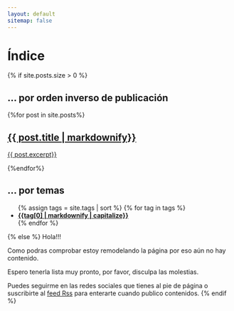 ```yaml
---
layout: default
sitemap: false
---
```

# Índice
{% if site.posts.size > 0 %}
<div class="flex-grid">
<section class="col">
  <h1>... por orden inverso de publicación</h1>
  {%for post in site.posts%}
    <a href="{{post.url}}" class="article">
    <article>
      <h2>{{ post.title | markdownify}}</h2>
      <p>{{ post.excerpt}}</p>
    </article>
    </a>
  {%endfor%}
</section>

<section class="col">
  <h1>... por temas</h1>
  <ul>
  {% assign tags = site.tags | sort %}
  {% for tag in tags %}
      <li><a href="/{{tag[0] | slugify | downcase }}"><strong>{{tag[0] | markdownify | capitalize}}</strong></a></li>
  {% endfor %}
  </ul>
</section>
</div>
{% else %}
  Hola!!!

  Como podras comprobar estoy remodelando la página por eso aún no hay contenido.

  Espero tenerla lista muy pronto, por favor, disculpa las molestias.

  Puedes seguirme en las redes sociales que tienes al pie de página o suscribirte al [feed Rss](/feed.xml) para enterarte cuando publico contenidos.
{% endif %}
